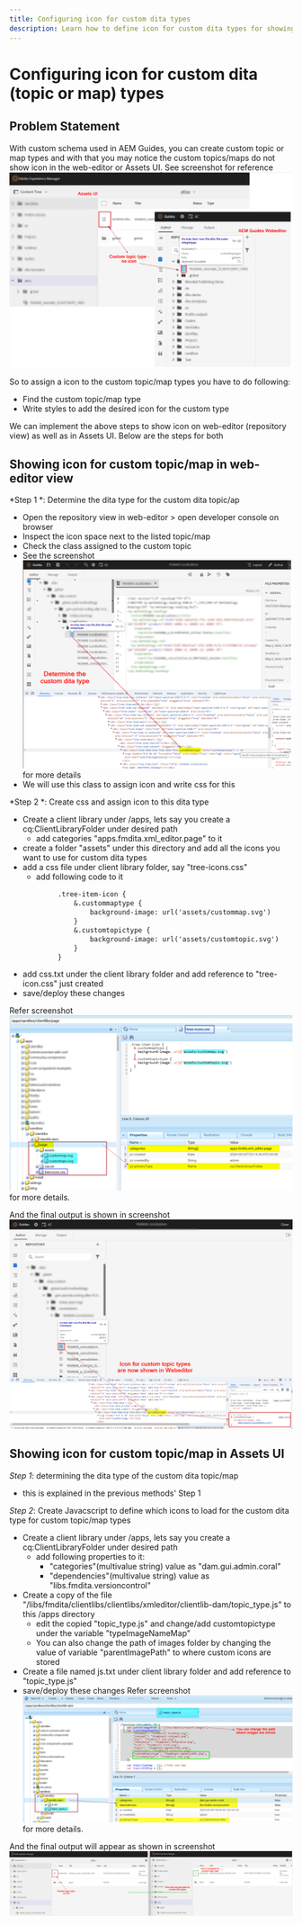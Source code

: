 ```yaml
---
title: Configuring icon for custom dita types
description: Learn how to define icon for custom dita types for showing their icon on different UI in AEM
---
```

# Configuring icon for custom dita (topic or map) types


## Problem Statement

With custom schema used in AEM Guides, you can create custom topic or map types and with that you may notice the custom topics/maps do not show icon in the web-editor or Assets UI. See  screenshot for reference ![screenshot for reference](../assets/authoring/custom-ditatype-icon-notshown.png)

So to assign a icon to the custom topic/map types you have to do following:
- Find the custom topic/map type
- Write styles to add the desired icon for the custom type


We can implement the above steps to show icon on web-editor (repository view) as well as in Assets UI. Below are the steps for both


## Showing icon for custom topic/map in web-editor view

*Step 1 *: Determine the dita type for the custom dita topic/ap
- Open the repository view in web-editor > open developer console on browser
- Inspect the icon space next to the listed topic/map 
- Check the class assigned to the custom topic 
- See the screenshot ![See the screenshot](../assets/authoring/custom-ditatype-icon-knowditatype.png) for more details
- We will use this class to assign icon and write css for this
    
*Step 2 *: Create css and assign icon to this dita type
- Create a client library under /apps, lets say you create a cq:ClientLibraryFolder under desired path
    - add categories "apps.fmdita.xml_editor.page" to it
- create a folder "assets" under this directory and add all the icons you want to use for custom dita types
- add a css file under client library folder, say "tree-icons.css"
    - add following code to it
        
```
            .tree-item-icon {
                &.custommaptype {
                    background-image: url('assets/custommap.svg')
                }
                &.customtopictype {
                    background-image: url('assets/customtopic.svg')
                }
            }
```

- add css.txt under the client library folder and add reference to "tree-icon.css" just created
- save/deploy these changes

Refer screenshot ![Refer screenshot](../assets/authoring/custom-ditatype-icon-define-webeditor-styles.png) for more details.

And the final output is shown in screenshot ![shown in screenshot](../assets/authoring/custom-ditatype-icon-webeditor-showstyles.png)


## Showing icon for custom topic/map in Assets UI

*Step 1*: determining the dita type of the custom dita topic/map
- this is explained in the previous methods' Step 1
    
*Step 2*: Create Javacscript to define which icons to load for the custom dita type for custom topic/map types
- Create a client library under /apps, lets say you create a cq:ClientLibraryFolder under desired path
    - add following properties to it:
        - "categories"(multivalue string) value as "dam.gui.admin.coral" 
        - "dependencies"(multivalue string) value as "libs.fmdita.versioncontrol"
- Create a copy of the file "/libs/fmdita/clientlibs/clientlibs/xmleditor/clientlib-dam/topic_type.js" to this /apps directory
    - edit the copied "topic_type.js" and change/add customtopictype under the variable "typeImageNameMap"
    - You can also change the path of images folder by changing the value of variable "parentImagePath" to where custom icons are stored
- Create a file named js.txt under client library folder and add reference to "topic_type.js"
- save/deploy these changes
Refer screenshot ![Refer screenshot](../assets/authoring/custom-ditatype-icon-define-assetsui-styles.png) for more details.

And the final output will appear as shown in screenshot ![shown in screenshot](../assets/authoring/custom-ditatype-icon-assetsui-showstyles.png)